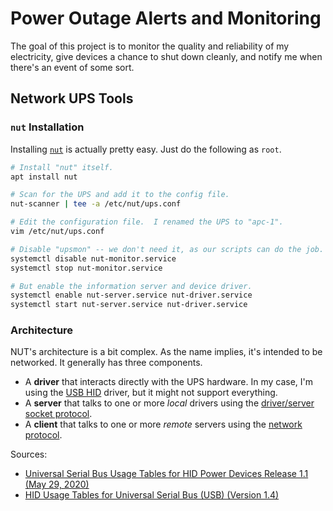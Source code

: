 # Power Outage Alerts and Monitoring

The goal of this project is to monitor the quality and reliability of my electricity,
give devices a chance to shut down cleanly, and notify me when there's an event of
some sort.

## Network UPS Tools

### `nut` Installation

Installing [`nut`](https://networkupstools.org/) is actually pretty easy.  Just do the following as `root`.

```bash
# Install "nut" itself.
apt install nut

# Scan for the UPS and add it to the config file.
nut-scanner | tee -a /etc/nut/ups.conf

# Edit the configuration file.  I renamed the UPS to "apc-1".
vim /etc/nut/ups.conf

# Disable "upsmon" -- we don't need it, as our scripts can do the job.
systemctl disable nut-monitor.service
systemctl stop nut-monitor.service

# But enable the information server and device driver.
systemctl enable nut-server.service nut-driver.service
systemctl start nut-server.service nut-driver.service
```

### Architecture

NUT's architecture is a bit complex.  As the name implies, it's intended to be networked.  It generally has three components.

* A **driver** that interacts directly with the UPS hardware.  In my case, I'm using the [USB HID](https://github.com/networkupstools/nut/blob/master/drivers/usbhid-ups.c) driver, but it might not support everything.
* A **server** that talks to one or more *local* drivers using the [driver/server socket protocol](https://github.com/networkupstools/nut/blob/master/docs/sock-protocol.txt).
* A **client** that talks to one or more *remote* servers using the [network protocol](https://github.com/networkupstools/nut/blob/master/docs/net-protocol.txt).

Sources:
* [Universal Serial Bus Usage Tables for HID Power Devices Release 1.1 (May 29, 2020)](https://www.usb.org/sites/default/files/pdcv11.pdf)
* [HID Usage Tables for Universal Serial Bus (USB) (Version 1.4)](https://usb.org/sites/default/files/hut1_4.pdf)

